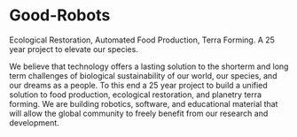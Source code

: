 Good-Robots
===========

Ecological Restoration, Automated Food Production, Terra Forming. A 25 year project to elevate our species.


We believe that technology offers a lasting solution to the shorterm and long term challenges of biological sustainability of our world, our species, and our dreams as a people.
To this end a 25 year project to build a unified solution to food production, ecological restoration, and planetry terra forming.
We are building robotics, software, and educational material that will allow the global community to freely benefit from our research and development.

